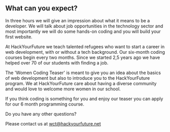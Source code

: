 
## What can you expect?
In three hours we will give an impression about what it means to be a developer. We will talk about job opportunities in the technology sector and most importantly we will do some hands-on coding and you will build your first website.

At HackYourFuture we teach talented refugees who want to start a career in web development, with or without a tech background. Our six-month coding courses begin every two months. Since we started 2,5 years ago we have helped over 70 of our students with finding a job.

The 'Women Coding Teaser' is meant to give you an idea about the basics of web development but also to introduce you to the HackYourFuture program.
We at HackYourFuture care about having a diverse community and would love to welcome more women in our school. 

If you think coding is something for you and enjoy our teaser you can apply for our 6 month programming course. 

Do you have any other questions?

Please contact us at <span class="underline">wct@hackyourfuture.net</span>